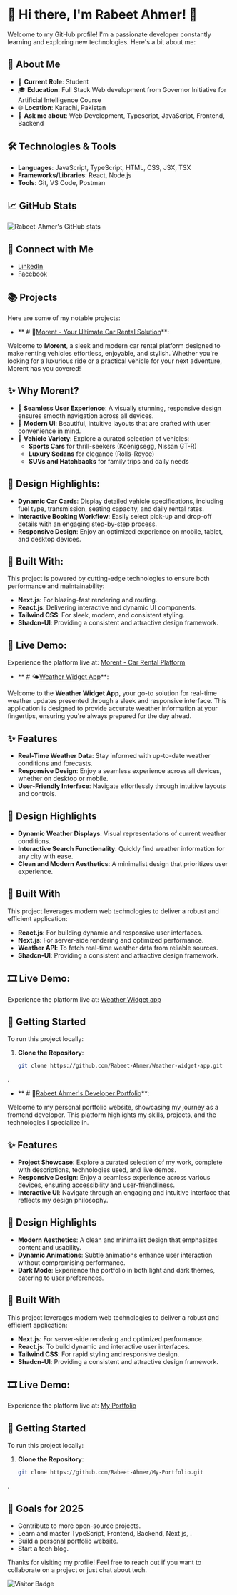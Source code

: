 # 👋 Hi there, I'm Rabeet Ahmer! 👋

Welcome to my GitHub profile! I'm a passionate developer constantly learning and exploring new technologies. Here's a bit about me:

## 🚀 About Me

- 💼 **Current Role**: Student
- 🎓 **Education**: Full Stack Web development from Governor Initiative for Artificial Intelligence Course
- 🌐 **Location**: Karachi, Pakistan
- 💬 **Ask me about**: Web Development, Typescript, JavaScript, Frontend, Backend

## 🛠️ Technologies & Tools

- **Languages**: JavaScript, TypeScript, HTML, CSS, JSX, TSX
- **Frameworks/Libraries**: React, Node.js
- **Tools**: Git, VS Code, Postman

## 📈 GitHub Stats

![Rabeet-Ahmer's GitHub stats](https://github-readme-stats.vercel.app/api?username=Rabeet-Ahmer&show_icons=true&theme=radical)

## 🔗 Connect with Me

- [LinkedIn](https://www.linkedin.com/in/rabeet-ahmer-b4204a332/)
- [Facebook](https://www.facebook.com/profile.php?id=61568145191140)

## 📚 Projects

Here are some of my notable projects:

- ** # 🚗[Morent - Your Ultimate Car Rental Solution](https://github.com/Rabeet-Ahmer/Hackathon-2.0)**:

Welcome to **Morent**, a sleek and modern car rental platform designed to make renting vehicles effortless, enjoyable, and stylish. Whether you're looking for a luxurious ride or a practical vehicle for your next adventure, Morent has you covered!  

## ✨ Why Morent?  
- **🚀 Seamless User Experience**: A visually stunning, responsive design ensures smooth navigation across all devices.  
- **🌟 Modern UI**: Beautiful, intuitive layouts that are crafted with user convenience in mind.  
- **💎 Vehicle Variety**: Explore a curated selection of vehicles:
  - **Sports Cars** for thrill-seekers (Koenigsegg, Nissan GT-R)  
  - **Luxury Sedans** for elegance (Rolls-Royce)  
  - **SUVs and Hatchbacks** for family trips and daily needs  

## 🎨 Design Highlights:  
- **Dynamic Car Cards**: Display detailed vehicle specifications, including fuel type, transmission, seating capacity, and daily rental rates.  
- **Interactive Booking Workflow**: Easily select pick-up and drop-off details with an engaging step-by-step process.  
- **Responsive Design**: Enjoy an optimized experience on mobile, tablet, and desktop devices.  

## 🔧 Built With:  
This project is powered by cutting-edge technologies to ensure both performance and maintainability:  
- **Next.js**: For blazing-fast rendering and routing.  
- **React.js**: Delivering interactive and dynamic UI components.  
- **Tailwind CSS**: For sleek, modern, and consistent styling.
- **Shadcn-UI**: Providing a consistent and attractive design framework.

## 🚀 Live Demo:  
Experience the platform live at: [Morent - Car Rental Platform](https://hackathon-2-five.vercel.app/)  


- ** # 🌤️[Weather Widget App](https://github.com/Rabeet-Ahmer/Weather-widget-app)**:

Welcome to the **Weather Widget App**, your go-to solution for real-time weather updates presented through a sleek and responsive interface. This application is designed to provide accurate weather information at your fingertips, ensuring you're always prepared for the day ahead.

## ✨ Features

- **Real-Time Weather Data**: Stay informed with up-to-date weather conditions and forecasts.
- **Responsive Design**: Enjoy a seamless experience across all devices, whether on desktop or mobile.
- **User-Friendly Interface**: Navigate effortlessly through intuitive layouts and controls.

## 🎨 Design Highlights

- **Dynamic Weather Displays**: Visual representations of current weather conditions.
- **Interactive Search Functionality**: Quickly find weather information for any city with ease.
- **Clean and Modern Aesthetics**: A minimalist design that prioritizes user experience.

## 🔧 Built With

This project leverages modern web technologies to deliver a robust and efficient application:

- **React.js**: For building dynamic and responsive user interfaces.
- **Next.js**: For server-side rendering and optimized performance.
- **Weather API**: To fetch real-time weather data from reliable sources.
- **Shadcn-UI**: Providing a consistent and attractive design framework.

## 🎞 Live Demo:  
Experience the platform live at: [Weather Widget app](https://weather-widget-app-ten.vercel.app/)  

## 🚀 Getting Started

To run this project locally:

1. **Clone the Repository**:

   ```bash
   git clone https://github.com/Rabeet-Ahmer/Weather-widget-app.git
.


- ** # 💼[Rabeet Ahmer's Developer Portfolio](https://github.com/Rabeet-Ahmer/My-Portfolio)**:  

Welcome to my personal portfolio website, showcasing my journey as a frontend developer. This platform highlights my skills, projects, and the technologies I specialize in.

## ✨ Features

- **Project Showcase**: Explore a curated selection of my work, complete with descriptions, technologies used, and live demos.
- **Responsive Design**: Enjoy a seamless experience across various devices, ensuring accessibility and user-friendliness.
- **Interactive UI**: Navigate through an engaging and intuitive interface that reflects my design philosophy.

## 🎨 Design Highlights

- **Modern Aesthetics**: A clean and minimalist design that emphasizes content and usability.
- **Dynamic Animations**: Subtle animations enhance user interaction without compromising performance.
- **Dark Mode**: Experience the portfolio in both light and dark themes, catering to user preferences.

## 🔧 Built With

This project leverages modern web technologies to deliver a robust and efficient application:

- **Next.js**: For server-side rendering and optimized performance.
- **React.js**: To build dynamic and interactive user interfaces.
- **Tailwind CSS**: For rapid styling and responsive design.
- **Shadcn-UI**: Providing a consistent and attractive design framework.

## 🎞 Live Demo:  
Experience the platform live at: [My Portfolio](https://my-portfolio-rabeet-ahmers-projects.vercel.app/)

## 🚀 Getting Started

To run this project locally:

1. **Clone the Repository**:

   ```bash
   git clone https://github.com/Rabeet-Ahmer/My-Portfolio.git
.

## 🎯 Goals for 2025

- Contribute to more open-source projects.
- Learn and master TypeScript, Frontend, Backend, Next js, .
- Build a personal portfolio website.
- Start a tech blog.

Thanks for visiting my profile! Feel free to reach out if you want to collaborate on a project or just chat about tech.

![Visitor Badge](https://visitor-badge.laobi.icu/badge?page_id=Rabeet-Ahmer.Rabeet-Ahmer)
